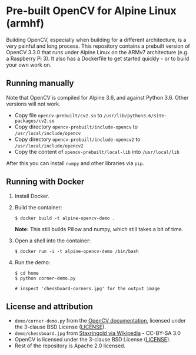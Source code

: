 # Pre-built OpenCV for Alpine Linux (armhf)

Building OpenCV, especially when building for a different architecture, is a very painful and long process. This repository contains a prebuilt version of OpenCV 3.3.0 that runs under Alpine Linux on the ARMv7 architecture (e.g. a Raspberry Pi 3). It also has a Dockerfile to get started quickly - or to build your own work on.

## Running manually

Note that OpenCV is compiled for Alpine 3.6, and against Python 3.6. Other versions will not work.

* Copy file `opencv-prebuilt/cv2.so` to `/usr/lib/python3.6/site-packages/cv2.so`
* Copy directory `opencv-prebuilt/include-opencv` to `/usr/local/include/opencv`
* Copy directory `opencv-prebuilt/include-opencv2` to `/usr/local/include/opencv2`
* Copy the content of `opencv-prebuilt/local-lib` into `/usr/local/lib`

After this you can install `numpy` and other libraries via `pip`.

## Running with Docker

1. Install Docker.
1. Build the container:

    ```
    $ docker build -t alpine-opencv-demo .
    ```

    **Note:** This still builds Pillow and numpy, which still takes a bit of time.

1. Open a shell into the container:

    ```
    $ docker run -i -t alpine-opencv-demo /bin/bash
    ```

1. Run the demo:

    ```
    $ cd home
    $ python corner-demo.py

    # inspect 'chessboard-corners.jpg' for the output image
    ```

## License and attribution

* `demo/corner-demo.py` from the [OpenCV documentation](https://docs.opencv.org/3.0-beta/doc/py_tutorials/py_feature2d/py_features_harris/py_features_harris.html), licensed under the 3-clause BSD License ([LICENSE](https://opencv.org/license.html)).
* `demo/chessboard.jpg` from [Staxringold via Wikipedia](https://en.wikipedia.org/wiki/Chessboard#/media/File:Chess_board_opening_staunton.jpg) - CC-BY-SA 3.0
* OpenCV is licensed under the 3-clause BSD License ([LICENSE](https://opencv.org/license.html)).
* Rest of the repository is Apache 2.0 licensed.
